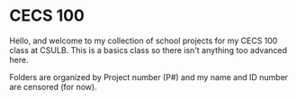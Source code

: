 # CECS 100
Hello, and welcome to my collection of school projects for my CECS 100 class at CSULB. This is a basics class so there isn't anything too advanced here.

Folders are organized by Project number (P#) and my name and ID number are censored (for now).